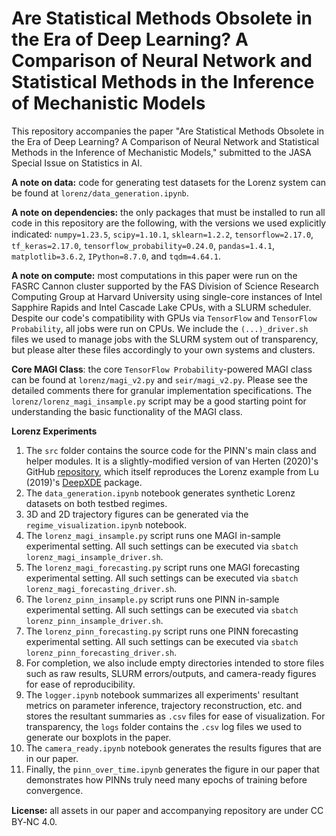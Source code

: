 # Are Statistical Methods Obsolete in the Era of Deep Learning? A Comparison of Neural Network and Statistical Methods in the Inference of Mechanistic Models
This repository accompanies the paper "Are Statistical Methods Obsolete in the Era of Deep Learning? A Comparison of Neural Network and Statistical Methods in the Inference of Mechanistic Models," submitted to the JASA Special Issue on Statistics in AI.

**A note on data:** code for generating test datasets for the Lorenz system can be found at `lorenz/data_generation.ipynb`.

**A note on dependencies:** the only packages that must be installed to run all code in this repository are the following, with the versions we used explicitly indicated꞉ `numpy=1.23.5`, `scipy=1.10.1`, `sklearn=1.2.2`, `tensorflow=2.17.0`, `tf_keras=2.17.0`, `tensorflow_probability=0.24.0`, `pandas=1.4.1`, `matplotlib=3.6.2`, `IPython=8.7.0`, and `tqdm=4.64.1`.

**A note on compute:** most computations in this paper were run on the FASRC Cannon cluster supported by the FAS Division of Science Research Computing Group at Harvard University using single-core instances of Intel Sapphire Rapids and Intel Cascade Lake CPUs, with a SLURM scheduler. Despite our code's compatibility with GPUs via `TensorFlow` and `TensorFlow Probability`, all jobs were run on CPUs. We include the `(...)_driver.sh` files we used to manage jobs with the SLURM system out of transparency, but please alter these files accordingly to your own systems and clusters.

**Core MAGI Class**: the core `TensorFlow Probability`-powered MAGI class can be found at `lorenz/magi_v2.py` and `seir/magi_v2.py`. Please see the detailed comments there for granular implementation specifications. The `lorenz/lorenz_magi_insample.py` script may be a good starting point for understanding the basic functionality of the MAGI class.

**Lorenz Experiments**
1. The `src` folder contains the source code for the PINN's main class and helper modules. It is a slightly-modified version of van Herten (2020)'s GitHub [repository](https://github.com/cianmscannell/pinns/tree/main), which itself reproduces the Lorenz example from Lu (2019)'s [DeepXDE](https://deepxde.readthedocs.io/en/stable/) package.
2. The `data_generation.ipynb` notebook generates synthetic Lorenz datasets on both testbed regimes.
3. 3D and 2D trajectory figures can be generated via the `regime_visualization.ipynb` notebook. 
4. The `lorenz_magi_insample.py` script runs one MAGI in-sample experimental setting. All such settings can be executed via `sbatch lorenz_magi_insample_driver.sh`.
5. The `lorenz_magi_forecasting.py` script runs one MAGI forecasting experimental setting. All such settings can be executed via `sbatch lorenz_magi_forecasting_driver.sh`.
6. The `lorenz_pinn_insample.py` script runs one PINN in-sample experimental setting. All such settings can be executed via `sbatch lorenz_pinn_insample_driver.sh`.
7. The `lorenz_pinn_forecasting.py` script runs one PINN forecasting experimental setting. All such settings can be executed via `sbatch lorenz_pinn_forecasting_driver.sh`.
9. For completion, we also include empty directories intended to store files such as raw results, SLURM errors/outputs, and camera-ready figures for ease of reproducibility.
10. The `logger.ipynb` notebook summarizes all experiments' resultant metrics on parameter inference, trajectory reconstruction, etc. and stores the resultant summaries as `.csv` files for ease of visualization. For transparency, the `logs` folder contains the `.csv` log files we used to generate our boxplots in the paper.
11. The `camera_ready.ipynb` notebook generates the results figures that are in our paper.
12. Finally, the `pinn_over_time.ipynb` generates the figure in our paper that demonstrates how PINNs truly need many epochs of training before convergence.

**License꞉** all assets in our paper and accompanying repository are under CC BY‑NC 4.0.


